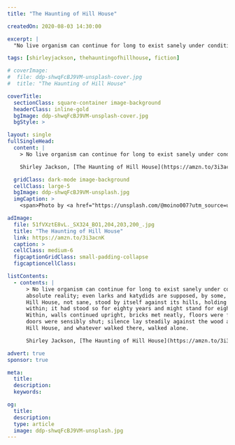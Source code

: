 ```yaml
---
title: "The Haunting of Hill House"

createdOn: 2020-08-03 14:30:00

excerpt: |
  "No live organism can continue for long to exist sanely under conditions of absolute reality; even larks and katydids are supposed, by some, to dream...

tags: [shirleyjackson, thehauntingofhillhouse, fiction]

# coverImage:
#  file: ddp-shwqFcBJ9VM-unsplash-cover.jpg
#  title: "The Haunting of Hill House"

coverTitle:
  sectionClass: square-container image-background
  headerClass: inline-gold
  bgImage: ddp-shwqFcBJ9VM-unsplash-cover.jpg
  bgStyle: >

layout: single
fullSingleHead:
  content: |
    > No live organism can continue for long to exist sanely under conditions of absolute reality; even larks and katydids are supposed, by some, to dream.

    Shirley Jackson, [The Haunting of Hill House](https://amzn.to/3i3acnK "The Haunting of Hill House"), 1959. {.line-before}

  gridClass: dark-mode image-background
  cellClass: large-5
  bgImage: ddp-shwqFcBJ9VM-unsplash.jpg
  imgCaption: >
    <span>Photo by <a href="https://unsplash.com/@moino007?utm_source=unsplash&amp;utm_medium=referral&amp;utm_content=creditCopyText">DDP</a> on <a href="https://unsplash.com/s/photos/haunted-house?utm_source=unsplash&amp;utm_medium=referral&amp;utm_content=creditCopyText">Unsplash</a></span>

adImage:
  file: 51fVXztE8vL._SX324_BO1,204,203,200_.jpg
  title: "The Haunting of Hill House"
  link: https://amzn.to/3i3acnK
  caption: >
  cellClass: medium-6
  figcaptionGridClass: small-padding-collapse
  figcaptioncellClass:

listContents:
  - contents: |
      > No live organism can continue for long to exist sanely under conditions of
      absolute reality; even larks and katydids are supposed, by some, to dream.
      Hill House, not sane, stood by itself against its hills, holding darkness
      within; it had stood so for eighty years and might stand for eighty more.
      Within, walls continued upright, bricks met neatly, floors were firm, and
      doors were sensibly shut; silence lay steadily against the wood and stone of
      Hill House, and whatever walked there, walked alone.

      Shirley Jackson, [The Haunting of Hill House](https://amzn.to/3i3acnK "The Haunting of Hill House"), 1959. {.line-before}

advert: true
sponsor: true

meta:
  title:
  description:
  keywords:

og:
  title:
  description:
  type: article
  image: ddp-shwqFcBJ9VM-unsplash.jpg
---
```

